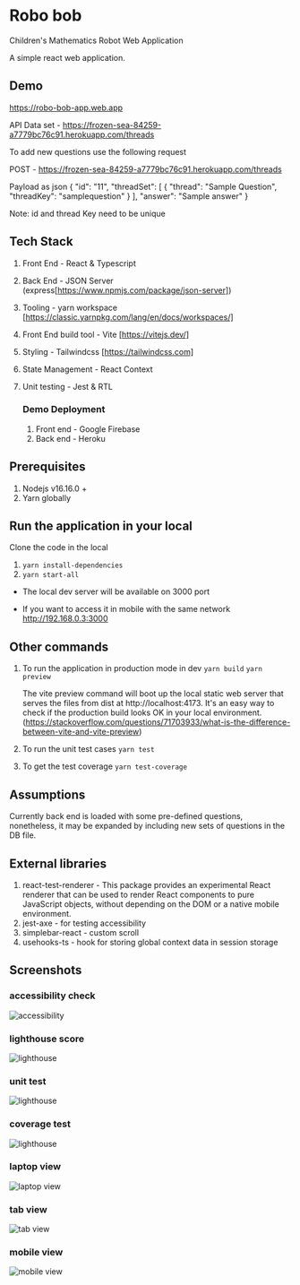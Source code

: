 # Robo bob
Children's Mathematics Robot Web Application

A simple react web application.

## Demo
https://robo-bob-app.web.app

API Data set - https://frozen-sea-84259-a7779bc76c91.herokuapp.com/threads

To add new questions use the following request 

POST - https://frozen-sea-84259-a7779bc76c91.herokuapp.com/threads

Payload as json 
{
    "id": "11",
    "threadSet": [
      {
        "thread": "Sample Question",
        "threadKey": "samplequestion"
      }
    ],
    "answer": "Sample answer"
}

Note: id and thread Key need to be unique

## Tech Stack
1. Front End - React & Typescript
2. Back End - JSON Server (express[https://www.npmjs.com/package/json-server])
3. Tooling - yarn workspace  [https://classic.yarnpkg.com/lang/en/docs/workspaces/]
4. Front End build tool - Vite [https://vitejs.dev/]
5. Styling - Tailwindcss [https://tailwindcss.com]
6. State Management - React Context
7. Unit testing - Jest & RTL

   ### Demo Deployment
   1. Front end - Google Firebase
   2. Back end - Heroku

## Prerequisites
1. Nodejs v16.16.0 +
2. Yarn globally

## Run the application in your local
Clone the code in the local

1. `yarn install-dependencies`
2. `yarn start-all`

- The local dev server will be available on 3000 port

- If you want to access it in mobile with the same network http://192.168.0.3:3000

## Other commands
1. To run the application in production mode in dev
   `yarn build`
   `yarn preview`

   The vite preview command will boot up the local static web server that serves the files from dist at http://localhost:4173. It's an easy way to check if the production build looks OK in your local environment. (https://stackoverflow.com/questions/71703933/what-is-the-difference-between-vite-and-vite-preview)

2. To run the unit test cases
   `yarn test`

3. To get the test coverage
   `yarn test-coverage`

## Assumptions
Currently back end is loaded with some pre-defined questions, nonetheless, it may be expanded by including new sets of questions in the DB file.

## External libraries
1. react-test-renderer - This package provides an experimental React renderer that can be used to render React components to pure JavaScript objects, without depending on the DOM or a native mobile environment.
2. jest-axe - for testing accessibility
3. simplebar-react - custom scroll
4. usehooks-ts - hook for storing global context data in session storage

## Screenshots
### accessibility check
![accessibility](https://raw.githubusercontent.com/lijoejohn/robobob/main/screenshots/accessibility.png)
### lighthouse score
![lighthouse](https://raw.githubusercontent.com/lijoejohn/robobob/main/screenshots/lighthouse.png)
### unit test
![lighthouse](https://raw.githubusercontent.com/lijoejohn/robobob/main/screenshots/unittest.png)
### coverage test
![lighthouse](https://raw.githubusercontent.com/lijoejohn/robobob/main/screenshots/coverage.png)
### laptop view
![laptop view](https://raw.githubusercontent.com/lijoejohn/robobob/main/screenshots/lap.png)
### tab view
![tab view](https://raw.githubusercontent.com/lijoejohn/robobob/main/screenshots/tab.png)
### mobile view
![mobile view](https://raw.githubusercontent.com/lijoejohn/robobob/main/screenshots/mobile.png)
